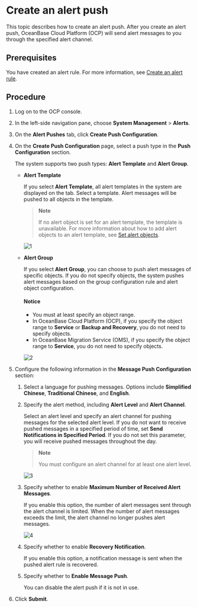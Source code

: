 # Create an alert push

This topic describes how to create an alert push. After you create an alert push, OceanBase Cloud Platform (OCP) will send alert messages to you through the specified alert channel.

## Prerequisites

You have created an alert rule. For more information, see [Create an alert rule](2.create-an-alarm-roles.md).

## Procedure

1. Log on to the OCP console.

2. In the left-side navigation pane, choose **System Management** > **Alerts**.

3. On the **Alert Pushes** tab, click **Create Push Configuration**.

4. On the **Create Push Configuration** page, select a push type in the **Push Configuration** section.

   The system supports two push types: **Alert Template** and **Alert Group**.

   * **Alert Template**

      If you select **Alert Template**, all alert templates in the system are displayed on the tab. Select a template. Alert messages will be pushed to all objects in the template.

      > **Note**
      >
      > If no alert object is set for an alert template, the template is unavailable. For more information about how to add alert objects to an alert template, see [Set alert objects](10.set-alarm-object.md).

      ![1](https://obbusiness-private.oss-cn-shanghai.aliyuncs.com/doc/img/ocp/401/%E5%91%8A%E8%AD%A6%E6%8E%A8%E9%80%81%E5%9F%BA%E7%A1%80%E9%85%8D%E7%BD%AE%E3%80%81.png)

   * **Alert Group**

      If you select **Alert Group**, you can choose to push alert messages of specific objects. If you do not specify objects, the system pushes alert messages based on the group configuration rule and alert object configuration.

      <main id="explain" type='notice'>
      <h4>Notice</h4>
      <p><ul><li>You must at least specify an object range.</li><li>In OceanBase Cloud Platform (OCP), if you specify the object range to <b>Service</b> or <b>Backup and Recovery</b>, you do not need to specify objects. </li><li>In OceanBase Migration Service (OMS), if you specify the object range to <b>Service</b>, you do not need to specify objects. </li></ul></p>
      </main>

      ![2](https://obbusiness-private.oss-cn-shanghai.aliyuncs.com/doc/img/ocp/401/%E5%91%8A%E8%AD%A6%E5%88%86%E7%BB%84%E6%8E%A8%E9%80%812.png)

5. Configure the following information in the **Message Push Configuration** section:

   1. Select a language for pushing messages. Options include **Simplified Chinese**, **Traditional Chinese**, and **English**.

   2. Specify the alert method, including **Alert Level** and **Alert Channel**.

      Select an alert level and specify an alert channel for pushing messages for the selected alert level. If you do not want to receive pushed messages in a specified period of time, set **Send Notifications in Specified Period**. If you do not set this parameter, you will receive pushed messages throughout the day.

      > **Note**
      >
      > You must configure an alert channel for at least one alert level.

      ![3](https://obbusiness-private.oss-cn-shanghai.aliyuncs.com/doc/img/ocp/401/%E5%91%8A%E8%AD%A6%E6%8E%A8%E9%80%81%E8%AF%AD%E8%A8%80.png)

   3. Specify whether to enable **Maximum Number of Received Alert Messages**.

      If you enable this option, the number of alert messages sent through the alert channel is limited. When the number of alert messages exceeds the limit, the alert channel no longer pushes alert messages.

      ![4](https://obbusiness-private.oss-cn-shanghai.aliyuncs.com/doc/img/ocp/401/%E6%B6%88%E6%81%AF%E6%8E%A5%E6%94%B6%E9%85%8D%E7%BD%AE.png)

   4. Specify whether to enable **Recovery Notification**.

      If you enable this option, a notification message is sent when the pushed alert rule is recovered.

   5. Specify whether to **Enable Message Push**.

      You can disable the alert push if it is not in use.

6. Click **Submit**.
